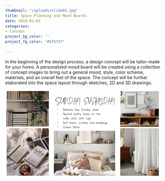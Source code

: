 ```yaml
---
thumbnail: "/uploads/slide03.jpg"
title: Space Planning and Mood Boards
date: 2019-01-03
categories:
- Concept
project_bg_color: ''
project_fg_color: "#575757"

---
```

In the beginning of the design process, a design concept will be tailor-made for your home. A personalized mood board will be created using a collection of concept images to bring out a general mood, style, color scheme, materials, and an overall feel of the space. The concept will be further elaborated into the space layout through sketches, 2D and 3D drawings.  

![](/uploads/slide04.jpg)